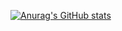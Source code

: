 [![Anurag's GitHub stats](https://github-readme-stats.vercel.app/api?username=TimBolhoeve-DBG)](https://github.com/anuraghazra/github-readme-stats)
